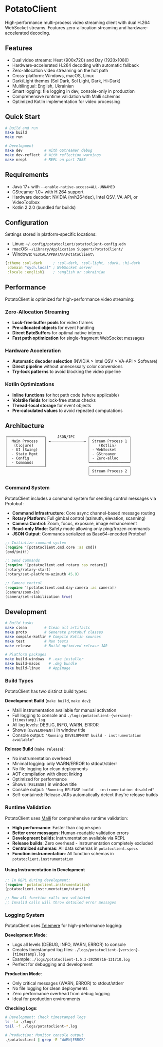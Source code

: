 # PotatoClient

High-performance multi-process video streaming client with dual H.264 WebSocket streams. Features zero-allocation streaming and hardware-accelerated decoding.

## Features

- Dual video streams: Heat (900x720) and Day (1920x1080)
- Hardware-accelerated H.264 decoding with automatic fallback
- Zero-allocation video streaming on the hot path
- Cross-platform: Windows, macOS, Linux
- Dark/Light themes (Sol Dark, Sol Light, Dark, Hi-Dark)
- Multilingual: English, Ukrainian
- Smart logging: file logging in dev, console-only in production
- Comprehensive runtime validation with Malli schemas
- Optimized Kotlin implementation for video processing

## Quick Start

```bash
# Build and run
make build
make run

# Development
make dev          # With GStreamer debug
make dev-reflect  # With reflection warnings
make nrepl        # REPL on port 7888
```

## Requirements

- Java 17+ with `--enable-native-access=ALL-UNNAMED`
- GStreamer 1.0+ with H.264 support
- Hardware decoder: NVIDIA (nvh264dec), Intel QSV, VA-API, or VideoToolbox
- Kotlin 2.2.0 (bundled for builds)

## Configuration

Settings stored in platform-specific locations:
- Linux: `~/.config/potatoclient/potatoclient-config.edn`
- macOS: `~/Library/Application Support/PotatoClient/`
- Windows: `%LOCALAPPDATA%\PotatoClient\`

```clojure
{:theme :sol-dark     ; :sol-dark, :sol-light, :dark, :hi-dark
 :domain "sych.local" ; WebSocket server
 :locale :english}    ; :english or :ukrainian
```

## Performance

PotatoClient is optimized for high-performance video streaming:

### Zero-Allocation Streaming
- **Lock-free buffer pools** for video frames
- **Pre-allocated objects** for event handling
- **Direct ByteBuffers** for optimal native interop
- **Fast path optimization** for single-fragment WebSocket messages

### Hardware Acceleration
- **Automatic decoder selection** (NVIDIA > Intel QSV > VA-API > Software)
- **Direct pipeline** without unnecessary color conversions
- **Try-lock patterns** to avoid blocking the video pipeline

### Kotlin Optimizations
- **Inline functions** for hot path code (where applicable)
- **Volatile fields** for lock-free status checks
- **Thread-local storage** for event objects
- **Pre-calculated values** to avoid repeated computations

## Architecture

```
┌─────────────────┐     JSON/IPC      ┌──────────────────┐
│  Main Process   │ ←───────────────→ │ Stream Process 1 │
│   (Clojure)     │                   │    (Kotlin)      │
│  - UI (Swing)   │                   │ - WebSocket      │
│  - State Mgmt   │                   │ - GStreamer      │
│  - Config       │                   │ - Zero-alloc     │
│  - Commands     │                   └──────────────────┘
└─────────────────┘                   ┌──────────────────┐
                                      │ Stream Process 2 │
                                      └──────────────────┘
```

### Command System

PotatoClient includes a command system for sending control messages via Protobuf:

- **Command Infrastructure**: Core async channel-based message routing
- **Rotary Platform**: Full gimbal control (azimuth, elevation, scanning)
- **Camera Control**: Zoom, focus, exposure, image enhancement
- **Read-only Mode**: Safety mode allowing only ping/frozen commands
- **JSON Output**: Commands serialized as Base64-encoded Protobuf

```clojure
;; Initialize command system
(require '[potatoclient.cmd.core :as cmd])
(cmd/init!)

;; Send commands
(require '[potatoclient.cmd.rotary :as rotary])
(rotary/rotary-start)
(rotary/set-platform-azimuth 45.0)

;; Camera control
(require '[potatoclient.cmd.day-camera :as camera])
(camera/zoom-in)
(camera/set-stabilization true)
```

## Development

```bash
# Build tasks
make clean        # Clean all artifacts
make proto        # Generate protobuf classes
make compile-kotlin # Compile Kotlin sources
make test         # Run tests
make release      # Build optimized release JAR

# Platform packages
make build-windows  # .exe installer
make build-macos    # .dmg bundle
make build-linux    # AppImage
```

### Build Types

PotatoClient has two distinct build types:

**Development Build** (`make build`, `make dev`):
- Malli instrumentation available for manual activation
- Full logging to console and `./logs/potatoclient-{version}-{timestamp}.log`
- All log levels: DEBUG, INFO, WARN, ERROR
- Shows `[DEVELOPMENT]` in window title
- Console output: `"Running DEVELOPMENT build - instrumentation available"`

**Release Build** (`make release`):
- No instrumentation overhead
- Minimal logging: only WARN/ERROR to stdout/stderr
- No file logging for clean deployments
- AOT compilation with direct linking
- Optimized for performance
- Shows `[RELEASE]` in window title
- Console output: `"Running RELEASE build - instrumentation disabled"`
- Self-contained: Release JARs automatically detect they're release builds

### Runtime Validation

PotatoClient uses [Malli](https://github.com/metosin/malli) for comprehensive runtime validation:

- **High performance**: Faster than clojure.spec
- **Better error messages**: Human-readable validation errors
- **Development builds**: Instrumentation available via REPL
- **Release builds**: Zero overhead - instrumentation completely excluded
- **Centralized schemas**: All data schemas in `potatoclient.specs`
- **Function instrumentation**: All function schemas in `potatoclient.instrumentation`

#### Using Instrumentation in Development

```clojure
;; In REPL during development:
(require 'potatoclient.instrumentation)
(potatoclient.instrumentation/start!)

;; Now all function calls are validated
;; Invalid calls will throw detailed error messages
```

### Logging System

PotatoClient uses [Telemere](https://github.com/taoensso/telemere) for high-performance logging:

**Development Mode**:
- Logs all levels (DEBUG, INFO, WARN, ERROR) to console
- Creates timestamped log files: `./logs/potatoclient-{version}-{timestamp}.log`
- Example: `./logs/potatoclient-1.5.3-20250716-131710.log`
- Perfect for debugging and development

**Production Mode**:
- Only critical messages (WARN, ERROR) to stdout/stderr
- No file logging for clean deployments
- Zero performance overhead from debug logging
- Ideal for production environments

**Checking Logs**:
```bash
# Development: Check timestamped logs
ls -la ./logs/
tail -f ./logs/potatoclient-*.log

# Production: Monitor console output
./potatoclient | grep -E "WARN|ERROR"
```
